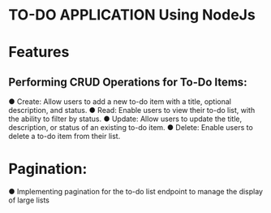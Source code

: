 # TO-DO APPLICATION Using NodeJs

# Features
## Performing CRUD Operations for To-Do Items:
● Create: Allow users to add a new to-do item with a title, optional description, and status.
● Read: Enable users to view their to-do list, with the ability to filter by status.
● Update: Allow users to update the title, description, or status of an existing to-do item.
● Delete: Enable users to delete a to-do item from their list.


# Pagination:
● Implementing pagination for the to-do list endpoint to manage the display of large lists
